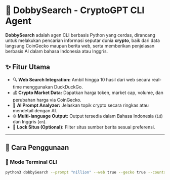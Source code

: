 # 🤖 DobbySearch - CryptoGPT CLI Agent

**DobbySearch** adalah agen CLI berbasis Python yang cerdas, dirancang untuk melakukan pencarian informasi seputar dunia **crypto**, baik dari data langsung CoinGecko maupun berita web, serta memberikan penjelasan berbasis AI dalam bahasa Indonesia atau Inggris.

## ✨ Fitur Utama

- 🔍 **Web Search Integration:** Ambil hingga 10 hasil dari web secara real-time menggunakan DuckDuckGo.
- 💰 **Crypto Market Data:** Dapatkan harga token, market cap, volume, dan perubahan harga via CoinGecko.
- 🧠 **AI Prompt Analyzer:** Jelaskan topik crypto secara ringkas atau mendetail dengan AI.
- 🌐 **Multi-language Output:** Output tersedia dalam Bahasa Indonesia (`id`) dan Inggris (`en`).
- 🔐 **Lock Situs (Optional):** Filter situs sumber berita sesuai preferensi.

---

## 🚀 Cara Penggunaan

### 📌 Mode Terminal CLI

```bash
python3 dobbySearch --prompt "nillion" --web true --gecko true --countsearch 10 --mode detail --lang en
